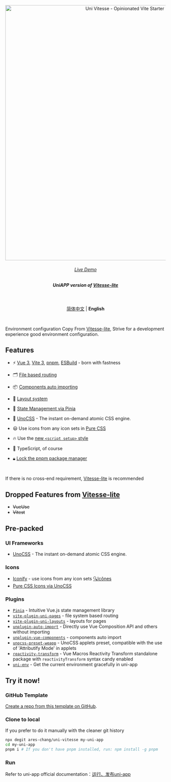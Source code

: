 <p align='center'>
  <img src='https://user-images.githubusercontent.com/36911513/229357982-0e03b4c3-780d-470a-9a42-070118a7366d.png' alt='Uni Vitesse - Opinionated Vite Starter Template' width='800'/>
</p>

<h6 align='center'>
<a href="https://uni-vitesse.netlify.app/">Live Demo</a>
</h6>

<h5 align='center'>
<b>UniAPP version of <a href="https://github.com/antfu/vitesse-lite">Vitesse-lite</a></b>
</h5>

<br/>

<p align='center'>
<a href="https://github.com/Ares-Chang/uni-vitesse/blob/master/README.md">简体中文</a> | <b>English</b>
</p>

<br/>

Environment configuration Copy From [Vitesse-lite](https://github.com/antfu/vitesse-lite), Strive for a development experience good environment configuration.

 ## Features

- ⚡️ [Vue 3](https://github.com/vuejs/core), [Vite 3](https://github.com/vitejs/vite), [pnpm](https://pnpm.io/), [ESBuild](https://github.com/evanw/esbuild) - born with fastness

- 🗂 [File based routing](https://github.com/Ares-Chang/uni-vitesse/tree/master/src/pages)

- 📦 [Components auto importing](https://github.com/Ares-Chang/uni-vitesse/blob/master/src/components)

- 📑 [Layout system](https://github.com/Ares-Chang/uni-vitesse/tree/master/src/layouts)

- 🍍 [State Management via Pinia](https://pinia.vuejs.org)

- 🎨 [UnoCSS](https://github.com/unocss/unocss) - The instant on-demand atomic CSS engine.

- 😃 Use icons from any icon sets in [Pure CSS](https://github.com/antfu/unocss/tree/main/packages/preset-icons)

- 🔥 Use the [new `<script setup>` style](https://github.com/vuejs/rfcs/pull/227)

- 🦾 TypeScript, of course

- 🔒︎ [Lock the pnpm package manager](https://pnpm.io/only-allow-pnpm)

<br>

If there is no cross-end requirement, [Vitesse-lite](https://github.com/antfu/vitesse-lite) is recommended

## Dropped Features from  [Vitesse-lite](https://github.com/antfu/vitesse-lite)

- ~~VueUse~~
- ~~Vitest~~

## Pre-packed

### UI Frameworks

- [UnoCSS](https://github.com/antfu/unocss) - The instant on-demand atomic CSS engine.

### Icons

- [Iconify](https://iconify.design) - use icons from any icon sets [🔍Icônes](https://icones.netlify.app/)
- [Pure CSS Icons via UnoCSS](https://github.com/antfu/unocss/tree/main/packages/preset-icons)

### Plugins

- [`Pinia`](https://pinia.vuejs.org) - Intuitive Vue.js state management library
- [`vite-plugin-uni-pages`](https://github.com/uni-helper/vite-plugin-uni-pages) - file system based routing
- [`vite-plugin-uni-layouts`](https://github.com/uni-helper/vite-plugin-uni-layouts) - layouts for pages
- [`unplugin-auto-import`](https://github.com/antfu/unplugin-auto-import) - Directly use Vue Composition API and others without importing
- [`unplugin-vue-components`](https://github.com/antfu/unplugin-vue-components) - components auto import
- [`unocss-preset-weapp`](https://github.com/MellowCo/unocss-preset-weapp) - UnoCSS applets preset, compatible with the use of 'Attributify Mode' in applets
- [`reactivity-transform`](https://vue-macros.sxzz.moe/features/reactivity-transform.html) - Vue Macros Reactivity Transform standalone package with `reactivityTransform` syntax candy enabled
- [`uni-env`](https://github.com/uni-helper/uni-env) - Get the current environment gracefully in uni-app

## Try it now!

### GitHub Template

[Create a repo from this template on GitHub](https://github.com/ares-chang/uni-vitesse/generate).

### Clone to local

If you prefer to do it manually with the cleaner git history

```bash
npx degit ares-chang/uni-vitesse my-uni-app
cd my-uni-app
pnpm i # If you don't have pnpm installed, run: npm install -g pnpm
```

### Run

Refer to uni-app official documentation：[运行、发布uni-app](https://uniapp.dcloud.net.cn/quickstart-cli.html#%E8%BF%90%E8%A1%8C%E3%80%81%E5%8F%91%E5%B8%83uni-app)
